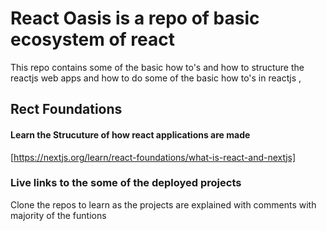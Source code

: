 # React Oasis is a repo of basic ecosystem of react

 This repo contains some of the basic how to's and how to structure the reactjs web apps and how to do some of the basic how to's in reactjs , 

 ## Rect Foundations 
 #### Learn the Strucuture of how react applications are made 

 [https://nextjs.org/learn/react-foundations/what-is-react-and-nextjs]


 ### Live links to the some of the deployed projects 
Clone the repos to learn as the projects are explained with comments with majority of the funtions 

